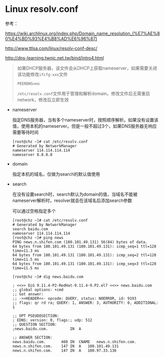 # Linux resolv.conf

参考：

https://wiki.archlinux.org/index.php/Domain_name_resolution_(%E7%AE%80%E4%BD%93%E4%B8%AD%E6%96%87)

http://www.ttlsa.com/linux/resolv-conf-desc/

http://dns-learning.twnic.net.tw/bind/intro4.html

> 如果DHCP服务器，该文件会从DHCP上获取nameserver，如果需要关闭该功能修改`ifcfg-xxx`文件
>
> ```
> PEERDNS=no
> ```
>
> `/etc/resolv.conf`文件用于管理和解析domain，修改文件后无需重启network，修改后立即生效

- nameserver

  指定DNS服务器，当有多个nameserver时，按照顺序解析。如果没有设置该值，使用本机的nameserver。但是一般不超过3个，如果DNS服务器无响应需要等待时间

  ```
  [root@chz ~]# cat /etc/resolv.conf
  # Generated by NetworkManager
  nameserver 114.114.114.114
  nameserver 8.8.8.8
  ```

- domain

  指定本机的域名，仅做为search的默认值使用

- search

  在没有设置search时，search默认为domain的值，当域名不能被nameserver解析时，resolver就会在该域名后添加search参数

  可以通过空格指定多个

  ```
  [root@chz ~]# cat /etc/resolv.conf
  # Generated by NetworkManager
  search baidu.com
  nameserver 114.114.114.114
  [root@chz ~]# ping news
  PING news.n.shifen.com (180.101.49.131) 56(84) bytes of data.
  64 bytes from 180.101.49.131 (180.101.49.131): icmp_seq=1 ttl=128 time=11.3 ms
  64 bytes from 180.101.49.131 (180.101.49.131): icmp_seq=2 ttl=128 time=11.5 ms
  64 bytes from 180.101.49.131 (180.101.49.131): icmp_seq=3 ttl=128 time=11.5 ms
  
  [root@chz ~]# dig news.baidu.com
  
  ; <<>> DiG 9.11.4-P2-RedHat-9.11.4-9.P2.el7 <<>> news.baidu.com
  ;; global options: +cmd
  ;; Got answer:
  ;; ->>HEADER<<- opcode: QUERY, status: NOERROR, id: 9193
  ;; flags: qr rd ra; QUERY: 1, ANSWER: 3, AUTHORITY: 0, ADDITIONAL: 1
  
  ;; OPT PSEUDOSECTION:
  ; EDNS: version: 0, flags:; udp: 512
  ;; QUESTION SECTION:
  ;news.baidu.com.			IN	A
  
  ;; ANSWER SECTION:
  news.baidu.com.		460	IN	CNAME	news.n.shifen.com.
  news.n.shifen.com.	147	IN	A	180.101.49.131
  news.n.shifen.com.	147	IN	A	180.97.33.136
  
  ```

  

